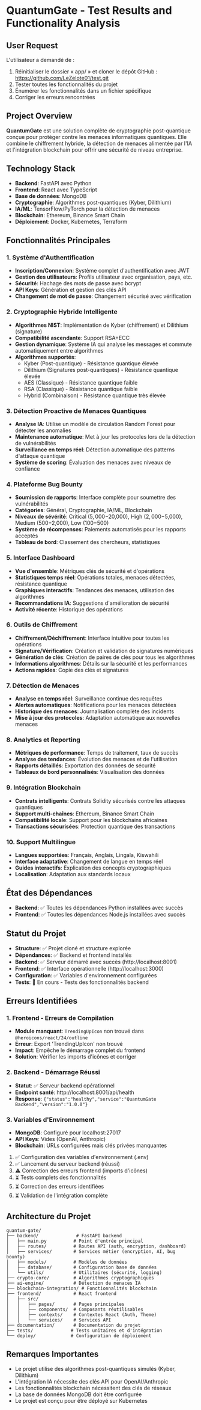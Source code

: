 # QuantumGate - Test Results and Functionality Analysis

## User Request
L'utilisateur a demandé de :
1. Réinitialiser le dossier « app/ » et cloner le dépôt GitHub : https://github.com/LeZelote01/test.git
2. Tester toutes les fonctionnalités du projet
3. Énumérer les fonctionnalités dans un fichier spécifique
4. Corriger les erreurs rencontrées

## Project Overview
**QuantumGate** est une solution complète de cryptographie post-quantique conçue pour protéger contre les menaces informatiques quantiques. Elle combine le chiffrement hybride, la détection de menaces alimentée par l'IA et l'intégration blockchain pour offrir une sécurité de niveau entreprise.

## Technology Stack
- **Backend**: FastAPI avec Python
- **Frontend**: React avec TypeScript
- **Base de données**: MongoDB
- **Cryptographie**: Algorithmes post-quantiques (Kyber, Dilithium)
- **IA/ML**: TensorFlow/PyTorch pour la détection de menaces
- **Blockchain**: Ethereum, Binance Smart Chain
- **Déploiement**: Docker, Kubernetes, Terraform

## Fonctionnalités Principales

### 1. Système d'Authentification
- **Inscription/Connexion**: Système complet d'authentification avec JWT
- **Gestion des utilisateurs**: Profils utilisateur avec organisation, pays, etc.
- **Sécurité**: Hachage des mots de passe avec bcrypt
- **API Keys**: Génération et gestion des clés API
- **Changement de mot de passe**: Changement sécurisé avec vérification

### 2. Cryptographie Hybride Intelligente
- **Algorithmes NIST**: Implémentation de Kyber (chiffrement) et Dilithium (signature)
- **Compatibilité ascendante**: Support RSA+ECC
- **Gestion dynamique**: Système IA qui analyse les messages et commute automatiquement entre algorithmes
- **Algorithmes supportés**:
  - Kyber (Post-quantique) - Résistance quantique élevée
  - Dilithium (Signatures post-quantiques) - Résistance quantique élevée
  - AES (Classique) - Résistance quantique faible
  - RSA (Classique) - Résistance quantique faible
  - Hybrid (Combinaison) - Résistance quantique très élevée

### 3. Détection Proactive de Menaces Quantiques
- **Analyse IA**: Utilise un modèle de circulation Random Forest pour détecter les anomalies
- **Maintenance automatique**: Met à jour les protocoles lors de la détection de vulnérabilités
- **Surveillance en temps réel**: Détection automatique des patterns d'attaque quantique
- **Système de scoring**: Évaluation des menaces avec niveaux de confiance

### 4. Plateforme Bug Bounty
- **Soumission de rapports**: Interface complète pour soumettre des vulnérabilités
- **Catégories**: Général, Cryptographie, IA/ML, Blockchain
- **Niveaux de sévérité**: Critical ($5,000-$20,000), High ($2,000-$5,000), Medium ($500-$2,000), Low ($100-$500)
- **Système de récompenses**: Paiements automatisés pour les rapports acceptés
- **Tableau de bord**: Classement des chercheurs, statistiques

### 5. Interface Dashboard
- **Vue d'ensemble**: Métriques clés de sécurité et d'opérations
- **Statistiques temps réel**: Opérations totales, menaces détectées, résistance quantique
- **Graphiques interactifs**: Tendances des menaces, utilisation des algorithmes
- **Recommandations IA**: Suggestions d'amélioration de sécurité
- **Activité récente**: Historique des opérations

### 6. Outils de Chiffrement
- **Chiffrement/Déchiffrement**: Interface intuitive pour toutes les opérations
- **Signature/Vérification**: Création et validation de signatures numériques
- **Génération de clés**: Création de paires de clés pour tous les algorithmes
- **Informations algorithmes**: Détails sur la sécurité et les performances
- **Actions rapides**: Copie des clés et signatures

### 7. Détection de Menaces
- **Analyse en temps réel**: Surveillance continue des requêtes
- **Alertes automatiques**: Notifications pour les menaces détectées
- **Historique des menaces**: Journalisation complète des incidents
- **Mise à jour des protocoles**: Adaptation automatique aux nouvelles menaces

### 8. Analytics et Reporting
- **Métriques de performance**: Temps de traitement, taux de succès
- **Analyse des tendances**: Évolution des menaces et de l'utilisation
- **Rapports détaillés**: Exportation des données de sécurité
- **Tableaux de bord personnalisés**: Visualisation des données

### 9. Intégration Blockchain
- **Contrats intelligents**: Contrats Solidity sécurisés contre les attaques quantiques
- **Support multi-chaînes**: Ethereum, Binance Smart Chain
- **Compatibilité locale**: Support pour les blockchains africaines
- **Transactions sécurisées**: Protection quantique des transactions

### 10. Support Multilingue
- **Langues supportées**: Français, Anglais, Lingala, Kiswahili
- **Interface adaptative**: Changement de langue en temps réel
- **Guides interactifs**: Explication des concepts cryptographiques
- **Localisation**: Adaptation aux standards locaux

## État des Dépendances
- **Backend**: ✅ Toutes les dépendances Python installées avec succès
- **Frontend**: ✅ Toutes les dépendances Node.js installées avec succès

## Statut du Projet
- **Structure**: ✅ Projet cloné et structure explorée
- **Dépendances**: ✅ Backend et frontend installés
- **Backend**: ✅ Serveur démarré avec succès (http://localhost:8001)
- **Frontend**: ✅ Interface opérationnelle (http://localhost:3000)
- **Configuration**: ✅ Variables d'environnement configurées
- **Tests**: 🔄 En cours - Tests des fonctionnalités backend

## Erreurs Identifiées

### 1. Frontend - Erreurs de Compilation
- **Module manquant**: `TrendingUpIcon` non trouvé dans `@heroicons/react/24/outline`
- **Erreur**: Export 'TrendingUpIcon' non trouvé
- **Impact**: Empêche le démarrage complet du frontend
- **Solution**: Vérifier les imports d'icônes et corriger

### 2. Backend - Démarrage Réussi
- **Statut**: ✅ Serveur backend opérationnel
- **Endpoint santé**: http://localhost:8001/api/health
- **Response**: `{"status":"healthy","service":"QuantumGate Backend","version":"1.0.0"}`

### 3. Variables d'Environnement
- **MongoDB**: Configuré pour localhost:27017
- **API Keys**: Vides (OpenAI, Anthropic)
- **Blockchain**: URLs configurées mais clés privées manquantes
1. ✅ Configuration des variables d'environnement (.env)
2. ✅ Lancement du serveur backend (réussi)
3. ⚠️ Correction des erreurs frontend (imports d'icônes)
4. ⏳ Tests complets des fonctionnalités
5. ⏳ Correction des erreurs identifiées
6. ⏳ Validation de l'intégration complète

## Architecture du Projet
```
quantum-gate/
├── backend/              # FastAPI backend
│   ├── main.py          # Point d'entrée principal
│   ├── routes/          # Routes API (auth, encryption, dashboard)
│   ├── services/        # Services métier (encryption, AI, bug bounty)
│   ├── models/          # Modèles de données
│   ├── database/        # Configuration base de données
│   └── utils/           # Utilitaires (sécurité, logging)
├── crypto-core/         # Algorithmes cryptographiques
├── ai-engine/           # Détection de menaces IA
├── blockchain-integration/ # Fonctionnalités blockchain
├── frontend/            # React frontend
│   ├── src/
│   │   ├── pages/       # Pages principales
│   │   ├── components/  # Composants réutilisables
│   │   ├── contexts/    # Contextes React (Auth, Theme)
│   │   └── services/    # Services API
├── documentation/       # Documentation du projet
├── tests/              # Tests unitaires et d'intégration
└── deploy/             # Configuration de déploiement
```

## Remarques Importantes
- Le projet utilise des algorithmes post-quantiques simulés (Kyber, Dilithium)
- L'intégration IA nécessite des clés API pour OpenAI/Anthropic
- Les fonctionnalités blockchain nécessitent des clés de réseaux
- La base de données MongoDB doit être configurée
- Le projet est conçu pour être déployé sur Kubernetes